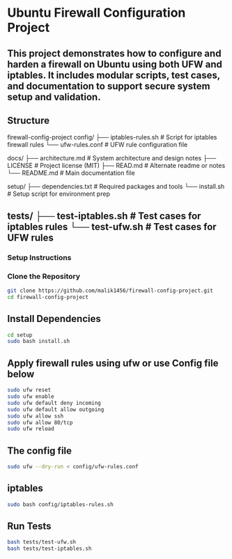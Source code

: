 # Ubuntu Firewall Configuration Project 
This project demonstrates how to configure and harden a firewall on Ubuntu using both UFW and iptables. It includes modular scripts, test cases, and documentation to support secure system setup and validation.
---
## Structure
firewall-config-project
config/ ├── iptables-rules.sh # Script for iptables firewall rules └── ufw-rules.conf # UFW rule configuration file

docs/ ├── architecture.md # System architecture and design notes ├── LICENSE # Project license (MIT) ├── READ.md # Alternate readme or notes └── README.md # Main documentation file

setup/ ├── dependencies.txt # Required packages and tools └── install.sh # Setup script for environment prep

tests/ ├── test-iptables.sh # Test cases for iptables rules └── test-ufw.sh # Test cases for UFW rules
---
### Setup Instructions
### Clone the Repository

```bash
git clone https://github.com/malik1456/firewall-config-project.git
cd firewall-config-project
```
## Install Dependencies
```bash
cd setup
sudo bash install.sh
```
## Apply firewall rules using ufw or use Config file below
```bash
sudo ufw reset
sudo ufw enable
sudo ufw default deny incoming
sudo ufw default allow outgoing
sudo ufw allow ssh
sudo ufw allow 80/tcp
sudo ufw reload
```
## The config file
```bash
sudo ufw --dry-run < config/ufw-rules.conf
```
## iptables
```bash
sudo bash config/iptables-rules.sh
```
## Run Tests
```bash
bash tests/test-ufw.sh
bash tests/test-iptables.sh
```



